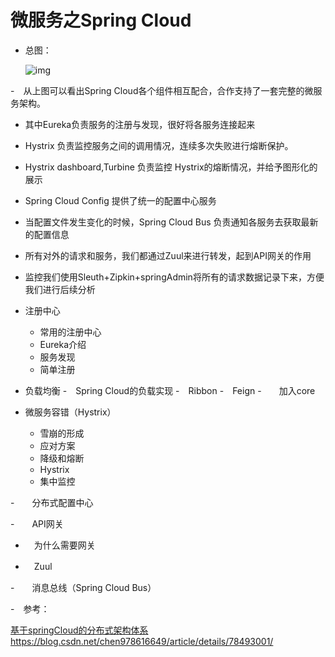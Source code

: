 # 微服务之Spring Cloud
- 总图：

   ![img](http://dl2.iteye.com/upload/attachment/0127/6257/c76c6456-49c4-3eac-84cb-28a931884370.jpg)

-　从上图可以看出Spring Cloud各个组件相互配合，合作支持了一套完整的微服务架构。 

   - 其中Eureka负责服务的注册与发现，很好将各服务连接起来
   - Hystrix 负责监控服务之间的调用情况，连续多次失败进行熔断保护。
   - Hystrix dashboard,Turbine 负责监控 Hystrix的熔断情况，并给予图形化的展示
   - Spring Cloud Config 提供了统一的配置中心服务
   - 当配置文件发生变化的时候，Spring Cloud Bus 负责通知各服务去获取最新的配置信息
   - 所有对外的请求和服务，我们都通过Zuul来进行转发，起到API网关的作用
   - 监控我们使用Sleuth+Zipkin+springAdmin将所有的请求数据记录下来，方便我们进行后续分析

- 注册中心

   - 常用的注册中心
   - Eureka介绍
   - 服务发现
   - 简单注册

-  负载均衡
   -　Spring Cloud的负载实现
   -　Ribbon
   -　Feign
   -　　加入core

-  微服务容错（Hystrix）

   - 雪崩的形成
   - 应对方案
    - 降级和熔断
    - Hystrix
   - 集中监控

-　　分布式配置中心

-　　API网关

   - 　为什么需要网关

   - 　Zuul

-　　消息总线（Spring Cloud Bus）

-　参考：

   [基于springCloud的分布式架构体系  ](https://blog.csdn.net/chen978616649/article/details/78493001/) https://blog.csdn.net/chen978616649/article/details/78493001/
